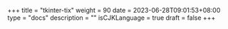 +++
title = "tkinter-tix"
weight = 90
date = 2023-06-28T09:01:53+08:00
type = "docs"
description = ""
isCJKLanguage = true
draft = false
+++
